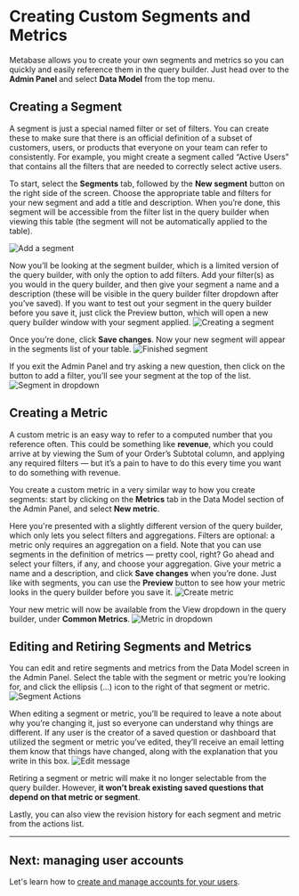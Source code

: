 # Creating Custom Segments and Metrics

Metabase allows you to create your own segments and metrics so you can quickly and easily reference them in the query builder. Just head over to the **Admin Panel** and select **Data Model** from the top menu.

## Creating a Segment

A segment is just a special named filter or set of filters. You can create these to make sure that there is an official definition of a subset of customers, users, or products that everyone on your team can refer to consistently. For example, you might create a segment called “Active Users” that contains all the filters that are needed to correctly select active users.

To start, select the **Segments** tab, followed by the **New segment** button on the right side of the screen. Choose the appropriate table and filters for your new segment and add a title and description. When you’re done, this segment will be accessible from the filter list in the query builder when viewing this table (the segment will not be automatically applied to the table).

![Add a segment](images/AddSegment.png)

Now you’ll be looking at the segment builder, which is a limited version of the query builder, with only the option to add filters. Add your filter(s) as you would in the query builder, and then give your segment a name and a description (these will be visible in the query builder filter dropdown after you’ve saved). If you want to test out your segment in the query builder before you save it, just click the Preview button, which will open a new query builder window with your segment applied.
![Creating a segment](images/CreateSegment.png)

Once you’re done, click **Save changes**. Now your new segment will appear in the segments list of your table.
![Finished segment](images/FinishedSegment.png)

If you exit the Admin Panel and try asking a new question, then click on the button to add a filter, you’ll see your segment at the top of the list.
![Segment in dropdown](images/Segment.png)

## Creating a Metric

A custom metric is an easy way to refer to a computed number that you reference often. This could be something like **revenue**, which you could arrive at by viewing the Sum of your Order’s Subtotal column, and applying any required filters — but it’s a pain to have to do this every time you want to do something with revenue.

You create a custom metric in a very similar way to how you create segments: start by clicking on the **Metrics** tab in the Data Model section of the Admin Panel, and select **New metric**.

Here you're presented with a slightly different version of the query builder, which only lets you select filters and aggregations. Filters are optional: a metric only requires an aggregation on a field. Note that you can use segments in the definition of metrics — pretty cool, right? Go ahead and select your filters, if any, and choose your aggregation. Give your metric a name and a description, and click **Save changes** when you’re done. Just like with segments, you can use the **Preview** button to see how your metric looks in the query builder before you save it.
![Create metric](images/CreateMetric.png)

Your new metric will now be available from the View dropdown in the query builder, under **Common Metrics**.
![Metric in dropdown](images/Metric.png)

## Editing and Retiring Segments and Metrics
You can edit and retire segments and metrics from the Data Model screen in the Admin Panel. Select the table with the segment or metric you’re looking for, and click the ellipsis (…) icon to the right of that segment or metric.
![Segment Actions](images/SegmentActions.png)

When editing a segment or metric, you’ll be required to leave a note about why you’re changing it, just so everyone can understand why things are different. If any user is the creator of a saved question or dashboard that utilized the segment or metric you’ve edited, they’ll receive an email letting them know that things have changed, along with the explanation that you write in this box.
![Edit message](images/EditMessage.png)

Retiring a segment or metric will make it no longer selectable from the query builder. However, **it won’t break existing saved questions that depend on that metric or segment**.

Lastly, you can also view the revision history for each segment and metric from the actions list.

---

## Next: managing user accounts
Let's learn how to [create and manage accounts for your users](04-managing-users.md).
